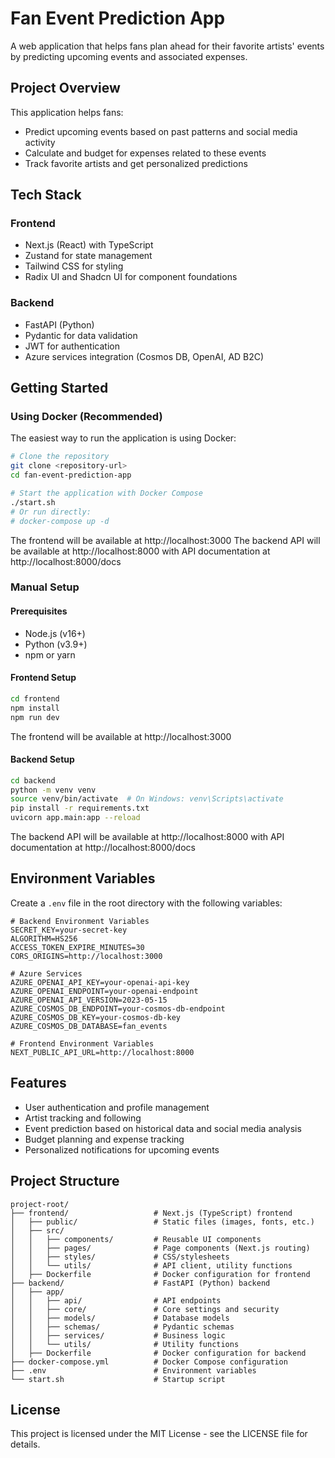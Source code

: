 # Fan Event Prediction App

A web application that helps fans plan ahead for their favorite artists' events by predicting upcoming events and associated expenses.

## Project Overview

This application helps fans:

- Predict upcoming events based on past patterns and social media activity
- Calculate and budget for expenses related to these events
- Track favorite artists and get personalized predictions

## Tech Stack

### Frontend

- Next.js (React) with TypeScript
- Zustand for state management
- Tailwind CSS for styling
- Radix UI and Shadcn UI for component foundations

### Backend

- FastAPI (Python)
- Pydantic for data validation
- JWT for authentication
- Azure services integration (Cosmos DB, OpenAI, AD B2C)

## Getting Started

### Using Docker (Recommended)

The easiest way to run the application is using Docker:

```bash
# Clone the repository
git clone <repository-url>
cd fan-event-prediction-app

# Start the application with Docker Compose
./start.sh
# Or run directly:
# docker-compose up -d
```

The frontend will be available at http://localhost:3000
The backend API will be available at http://localhost:8000 with API documentation at http://localhost:8000/docs

### Manual Setup

#### Prerequisites

- Node.js (v16+)
- Python (v3.9+)
- npm or yarn

#### Frontend Setup

```bash
cd frontend
npm install
npm run dev
```

The frontend will be available at http://localhost:3000

#### Backend Setup

```bash
cd backend
python -m venv venv
source venv/bin/activate  # On Windows: venv\Scripts\activate
pip install -r requirements.txt
uvicorn app.main:app --reload
```

The backend API will be available at http://localhost:8000 with API documentation at http://localhost:8000/docs

## Environment Variables

Create a `.env` file in the root directory with the following variables:

```
# Backend Environment Variables
SECRET_KEY=your-secret-key
ALGORITHM=HS256
ACCESS_TOKEN_EXPIRE_MINUTES=30
CORS_ORIGINS=http://localhost:3000

# Azure Services
AZURE_OPENAI_API_KEY=your-openai-api-key
AZURE_OPENAI_ENDPOINT=your-openai-endpoint
AZURE_OPENAI_API_VERSION=2023-05-15
AZURE_COSMOS_DB_ENDPOINT=your-cosmos-db-endpoint
AZURE_COSMOS_DB_KEY=your-cosmos-db-key
AZURE_COSMOS_DB_DATABASE=fan_events

# Frontend Environment Variables
NEXT_PUBLIC_API_URL=http://localhost:8000
```

## Features

- User authentication and profile management
- Artist tracking and following
- Event prediction based on historical data and social media analysis
- Budget planning and expense tracking
- Personalized notifications for upcoming events

## Project Structure

```
project-root/
├── frontend/                   # Next.js (TypeScript) frontend
│   ├── public/                 # Static files (images, fonts, etc.)
│   ├── src/
│   │   ├── components/         # Reusable UI components
│   │   ├── pages/              # Page components (Next.js routing)
│   │   ├── styles/             # CSS/stylesheets
│   │   └── utils/              # API client, utility functions
│   ├── Dockerfile              # Docker configuration for frontend
├── backend/                    # FastAPI (Python) backend
│   ├── app/
│   │   ├── api/                # API endpoints
│   │   ├── core/               # Core settings and security
│   │   ├── models/             # Database models
│   │   ├── schemas/            # Pydantic schemas
│   │   ├── services/           # Business logic
│   │   └── utils/              # Utility functions
│   ├── Dockerfile              # Docker configuration for backend
├── docker-compose.yml          # Docker Compose configuration
├── .env                        # Environment variables
└── start.sh                    # Startup script
```

## License

This project is licensed under the MIT License - see the LICENSE file for details.

